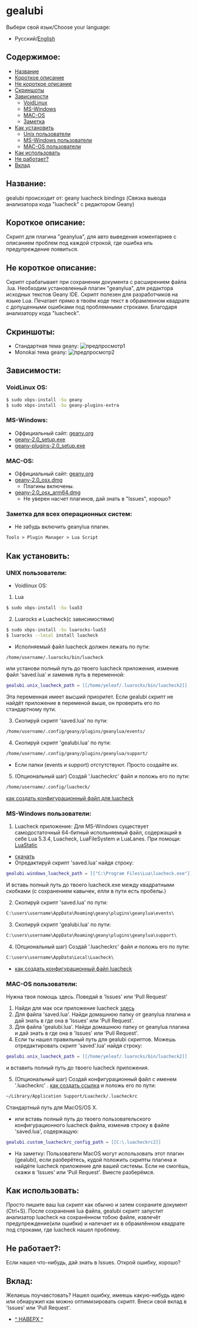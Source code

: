 # gealubi
Выбери свой язык/Choose your language:
- Русский/[English](https://github.com/Yenoxel/gealubi/blob/main/README.md)
## Содержимое:
* [Название](#название)
* [Короткое описание](#короткое-описание)
* [Не короткое описание](#не-короткое-описание)
* [Скриншоты](#скриншоты)
* [Зависимости](#зависимости)
    - [VoidLinux](#voidlinux-os)
    - [MS-Windows](#ms-windows)
    - [MAC-OS](#mac-os)
    - [Заметка](#заметка-для-всех-операционных-систем)
* [Как установить](#как-установить)
    - [Unix пользователи](#unix-пользователи)
    - [MS-Windows пользователи](#ms-windows-пользователи)
    - [MAC-OS пользователи](#mac-os-пользователи)
* [Как использовать](#как-использовать)
* [Не работает?](#не-работает)
* [Вклад](#вклад)
## Название:
gealubi происходит от: geany luacheck bindings (Связка вывода анализатора кода "luacheck" с редактором Geany)
## Короткое описание:
Скрипт для плагина "geanylua", для авто выведения коментариев с описанием проблем под каждой строкой, где ошибка иль предупреждение появиться.
## Не короткое описание:
Скрипт срабатывает при сохранении документа с расширением файла .lua. Необходим установленный плагин "geanylua", для редактора исходных текстов Geany IDE. Скрипт полезен для разработчиков на языке Lua. Печатает прямо в твоём коде текст в обрамленном квадрате с допущенными ошибками под проблемными строками. Благодаря анализатору кода "luacheck".
## Скриншоты:
- Стандартная тема geany:
![предпросмотр1](https://github.com/Yenoxel/gealubi/blob/main/geany-default-colorscheme-luacheck-warnings.png)
- Monokai тема geany:
![предпросмотр2](https://github.com/Yenoxel/gealubi/blob/main/geany-monokai-colorscheme-luacheck-warnings.png)
## Зависимости:
### VoidLinux OS:
````bash
$ sudo xbps-install -Su geany
$ sudo xbps-install -Su geany-plugins-extra
````
### MS-Windows:
- Оффициальный сайт: [geany.org](https://www.geany.org/download/releases/)
- [geany-2.0_setup.exe](https://download.geany.org/geany-2.0_setup.exe)
- [geany-plugins-2.0_setup.exe](https://plugins.geany.org/geany-plugins/geany-plugins-2.0_setup.exe)
### MAC-OS:
- Оффициальный сайт: [geany.org](https://www.geany.org/download/releases/)
- [geany-2.0_osx.dmg](https://download.geany.org/geany-2.0_osx.dmg)
    - Плагины включены.
- [geany-2.0_osx_arm64.dmg](https://download.geany.org/geany-2.0_osx_arm64.dmg)
    - Не уверен насчет плагинов, дай знать в "Issues", хорошо?
### Заметка для всех операционных систем:
- Не забудь включить geanylua плагин.
````markdown
Tools > Plugin Manager > Lua Script
````
## Как установить:
### UNIX пользователи:
- Voidlinux OS:
1. Lua
````bash
$ sudo xbps-install -Su lua53
````
2. Luarocks и Luacheck(с зависимостями)
````bash
$ sudo xbps-install -Su luarocks-lua53
$ luarocks --local install luacheck
````
- Исполняемый файл luacheck должен лежать по пути:
````markdown
/home/username/.luarocks/bin/luacheck
````
или установи полный путь до твоего luacheck приложения, изменив файл 'saved.lua' и заменив путь в переменной:
````lua
gealubi.unix_luacheck_path = [[/home/yeleaf/.luarocks/bin/luacheck2]]
````

Эта переменная имеет высший приоритет. Если gealubi скрипт не найдёт приложение в переменой выше, он проверить его по стандартному пути.

3. Скопируй скрипт 'saved.lua' по пути:
````markdown
/home/username/.config/geany/plugins/geanylua/events/
````
4. Скопируй скрипт 'gealubi.lua' по пути:
````markdown
/home/username/.config/geany/plugins/geanylua/support/
````
- Если папки (events и support) отстутствуют. Просто создайте их.
5. (Опциональный шаг) Создай '.luacheckrc' файл и положь его по пути:
````markdown
/home/username/.config/luacheck/
````
[как создать конфигурационный файл для luacheck](https://luacheck.readthedocs.io/en/stable/config.html)
### MS-Windows пользователи:
1. Luacheck приложение:
Для MS-Windows существует самодостаточный 64-битный испольняемый файл, содержащий в себе Lua 5.3.4, Luacheck, LuaFileSystem и LuaLanes. При помощи: [LuaStatic](https://github.com/ers35/luastatic)
- [скачать](https://github.com/lunarmodules/luacheck/releases/download/v1.2.0/luacheck.exe)
- Отредактируй скрипт 'saved.lua' найдя строку:
````lua
gealubi.windows_luacheck_path = [["C:\Program Files\Lua\luacheck.exe"]]
````
И вставь полный путь до твоего luacheck.exe между квадратными скобками (c сохранением кавычек, елли в пути есть пробелы.)

2. Скопируй скрипт 'saved.lua' по пути:
````markdown
C:\users\username\AppData\Roaming\geany\plugins\geanylua\events\
````
3. Скопируй скрипт 'gealubi.lua' по пути:
````markdown
C:\users\username\AppData\Roaming\geany\plugins\geanylua\support\
````
4. (Опциональный шаг) Создай '.luacheckrc' файл и положь его по пути:
````markdown
C:\users\username\AppData\Local\Luacheck\
````
- [как создать конфигурационный файл luacheck](https://luacheck.readthedocs.io/en/stable/config.html)
### MAC-OS пользователи:
Нужна твоя помощь здесь. Поведай в 'Issues' или 'Pull Request'
1. Найди для мак оси приложение luacheck [здесь](https://github.com/lunarmodules/luacheck/releases)
2. Для файла 'saved.lua'. Найди домашнюю папку от geanylua плагина и дай знать в где она в 'Issues' или 'Pull Request'.
3. Для файла 'gealubi.lua'. Найди домашнюю папку от geanylua плагина и дай знать в где она в 'Issues' или 'Pull Request'.
4. Если ты нашел правильный путь для gealubi скриптов. Можешь отредактировать скрипт 'saved'.lua' найдя строку:
````lua
gealubi.unix_luacheck_path = [[/home/yeleaf/.luarocks/bin/luacheck2]]
````
и вставить полный путь до твоего luacheck приложения.

5. (Опциональный шаг) Создай конфигурационный файл с именем '.luacheckrc' . [как создать ссылка](https://luacheck.readthedocs.io/en/stable/config.html) и положь его по пути:
````markdown
~/Library/Application Support/Luacheck/.luacheckrc
````
Стандартный путь для MacOS/OS X.

- или вставь полный путь до твоего пользовательского конфигурационного luacheck файла, изменив строку в файле 'saved.lua', содержащую:
````lua
gealubi.custom_luacheckrc_config_path = [[C:\.luacheckrc2]]
````

- На заметку: Пользователи MacOS могут использовать этот плагин (gealubi), если разберётесь, кудой положить скрипты плагина и найдёте luacheck приложение для вашей системы. Если не смогёшь, скажи в 'Issues' или 'Pull Request'. Вместе разберёмся.

## Как использовать:
Просто пишите ваш lua скрипт как обычно и затем сохраните документ (Ctrl+S). После сохранения lua файла, gealubi скрипт запустит анализатор luacheck на сохранённом тобою файле, извлечёт предупреждение(или ошибки) и напечает их в обрамлённом квадрате под строками, где luacheck нашел проблему.
## Не работает?:
Если нашел что-нибудь, дай знать в Issues. Открой ошибку, хорошо?
## Вклад:
Желаешь поучавстовать? Нашел ошибку, имеешь какую-нибудь идею или обнаружил как можно оптимизировать скрипт. Внеси свой вклад в 'Issues' или
'Pull Request'.

* [^ НАВЕРХ ^](#gealubi)
